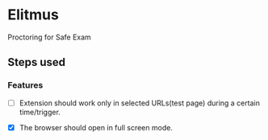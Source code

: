 # Elitmus
Proctoring for Safe Exam
## Steps used



### Features
- [ ] Extension should work only in selected URLs(test page) during a certain time/trigger.
- [x] The browser should open in full screen mode.

